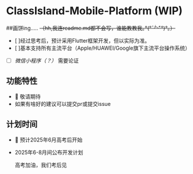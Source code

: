 # ClassIsland-Mobile-Platform (WIP)

##画饼ing..... ~~（hh,我连readme.md都不会写，谁能教教我｡°(°¯᷄◠¯᷅°)°｡）~~
- [ ]经过思考后，预计采用Flutter框架开发，但以实际为准。
- [ ]基本支持所有主流平台（Apple/HUAWEI/Google旗下主流平台操作系统）
- [ ] *微信小程序（？）* 需要论证
## 功能特性
- 🚧 敬请期待
- 如果有啥好的建议可以提交pr或提交issue

## 计划时间
- 🚧 预计2025年6月高考后开始
- 2025年6-8月间公布开发计划

   高考加油，我们考后见
